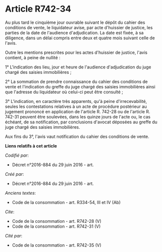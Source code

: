 # Article R742-34

Au plus tard le cinquième jour ouvrable suivant le dépôt du cahier des conditions de vente, le liquidateur avise, par acte
d'huissier de justice, les parties de la date de l'audience d'adjudication. La date est fixée, à sa diligence, dans un délai
compris entre deux et quatre mois suivant celle de l'avis. 

Outre les mentions prescrites pour les actes d'huissier de justice, l'avis contient, à peine de nullité : 

1° L'indication des lieu, jour et heure de l'audience d'adjudication du juge chargé des saisies immobilières ; 

2° La sommation de prendre connaissance du cahier des conditions de vente et l'indication du greffe du juge chargé des
saisies immobilières ainsi que l'adresse du liquidateur où celui-ci peut être consulté ; 

3° L'indication, en caractère très apparents, qu'à peine d'irrecevabilité, seules les contestations relatives à un acte de
procédure postérieur au jugement prononcé en application de l'article R. 742-28 ou de l'article R. 742-31 peuvent être
soulevées, dans les quinze jours de l'acte ou, le cas échéant, de sa notification, par conclusions d'avocat déposées au
greffe du juge chargé des saisies immobilières. 

Aux fins du 3°, l'avis vaut notification du cahier des conditions de vente.

**Liens relatifs à cet article**

_Codifié par_:

  - Décret n°2016-884 du 29 juin 2016 - art.

_Créé par_:

  - Décret n°2016-884 du 29 juin 2016 - art.

_Anciens textes_:

  - Code de la consommation - art. R334-54, III et IV (Ab)

_Cite_:

  - Code de la consommation - art. R742-28 (V)
  - Code de la consommation - art. R742-31 (V)

_Cité par_:

  - Code de la consommation - art. R742-35 (V)
